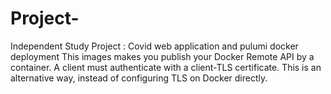 # Project-
Independent Study Project : Covid web application and pulumi docker deployment
This images makes you publish your Docker Remote API by a container. A client must authenticate with a client-TLS certificate. This is an alternative way, instead of configuring TLS on Docker directly.

